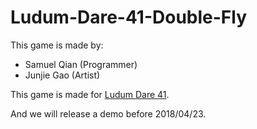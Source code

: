 # Ludum-Dare-41-Double-Fly

This game is made by:
 - Samuel Qian (Programmer)
 - Junjie Gao (Artist)

This game is made for [Ludum Dare 41](http://ldjam.com/events/ludum-dare/41).

And we will release a demo before 2018/04/23.
